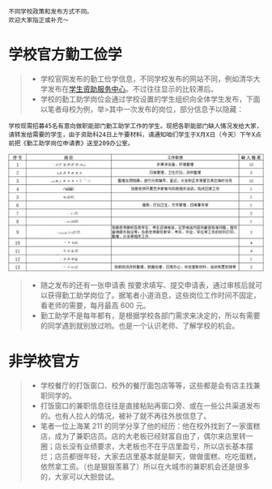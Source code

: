     不同学校政策和发布方式不同。
    欢迎大家指正或补充～

# 学校官方勤工俭学

> - 学校官网发布的勤工俭学信息，不同学校发布的网站不同，例如清华大学发布在[学生资助服务中心](https://www.sfao.pku.edu.cn/qgzx/jsxg/index.html/#/index)。不过往往显示的比较滞后。
> - 学校的勤工助学岗位会通过学校设置的学生组织向全体学生发布，下面以笔者母校为例，举>其中一次发布的岗位，部分信息予以隐藏：

    学校现需招募45名有意向做职能部门勤工助学工作的学生。现把各职能部门缺人情况发给大家，请转发给需要的学生，由于资助科24日上午要材料，请通知咱们学生于X月X日（今天）下午X点前把《勤工助学岗位申请表》送至209办公室。

![alt text](./assets/work-study-example.jpg)

> - 随之发布的还有一张申请表
>   按要求填写、提交申请表，通过审核后就可以获得勤工助学岗位了。据笔者小道消息，这些岗位工作时间不固定，看老师的需要，每月最高 600 元。
> - 勤工助学不是每年都有，是根据学校各部门需求来决定的，所以有需要的同学遇到就别放过哟。也是一个认识老师、了解学校的机会。

# 非学校官方

> - 学校餐厅的打饭窗口、校外的餐厅面包店等等，这些都是会有店主找兼职同学的。
> - 打饭窗口的兼职信息往往是直接粘贴再窗口旁、或在一些公共渠道发布的。也有人拉人的情况，被补了就不再往外放信息了。
> - 笔者一位上海某 211 的同学分享了他的经历：他在校外找到了一家蛋糕店，成为了兼职店员。店的大老板已经财富自由了，偶尔来店里转一圈；店长没有业绩要求，大老板也不在乎店里盈亏，所以店长基本摆烂；店员都很年轻，大家去店里基本就是聊天，做做蛋糕、吃吃蛋糕，依然拿工资。（也是狠狠羡慕了）所以在大城市的兼职机会还是很多的，大家可以大胆尝试。

